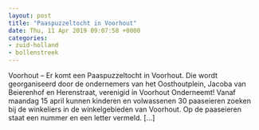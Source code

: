 ```yaml
---
layout: post
title: "Paaspuzzeltocht in Voorhout"
date: Thu, 11 Apr 2019 09:07:58 +0000
categories: 
- zuid-holland 
- bollenstreek 
---
```


Voorhout &#8211; Er komt een Paaspuzzeltocht in Voorhout. Die wordt georganiseerd door de ondernemers van het Oosthoutplein, Jacoba van Beierenhof en Herenstraat, verenigid in Voorhout Onderneemt! Vanaf maandag 15 april kunnen kinderen en volwassenen 30 paaseieren zoeken bij de winkeliers in de winkelgebieden van Voorhout. Op de paaseieren staat een nummer en een letter vermeld. [&#8230;]
